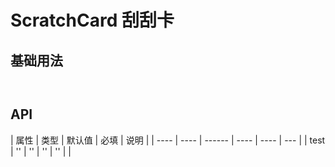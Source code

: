 # ScratchCard 刮刮卡

## 基础用法

<code src="./demo/demo1.tsx"> </code>

## API

| 属性 | 类型 | 默认值 | 必填 | 说明 |
| ---- | ---- | ------ | ---- | ---- | --- |
| test | ''   | ''     | ''   | ''   |     |
